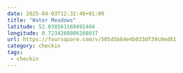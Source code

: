 ```yaml
---
date: 2025-04-03T12:32:48+01:00
title: "Water Meadows"
latitude: 52.038561169492404
longitude: 0.7234260806208037
url: https://foursquare.com/v/505d5b64e4b033df39c0ed81
category: checkin
tags:
 - checkin
---
```

